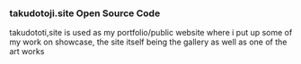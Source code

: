 ### takudotoji.site Open Source Code

takudototi,site is used as my portfolio/public website where i put up some of my work on showcase, the site itself being the gallery as well as one of the art works
